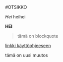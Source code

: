 #OTSIKKO

*Hei* heihei

**HEI**

> tämä on
> blockquote

[linkki käyttöohjeeseen](https://github.com/emmniemi/otm2016/blob/master/dokumentointi/kaytto-ohje.md)

tämä on uusi muutos
